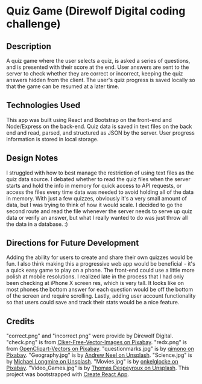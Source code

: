 # Quiz Game (Direwolf Digital coding challenge)

## Description

A quiz game where the user selects a quiz, is asked a series of questions, and is presented with their score at the end. User answers are sent to the server to check whether they are correct or incorrect, keeping the quiz answers hidden from the client. The user's quiz progress is saved locally so that the game can be resumed at a later time.

## Technologies Used

This app was built using React and Bootstrap on the front-end and Node/Express on the back-end. Quiz data is saved in text files on the back end and read, parsed, and structured as JSON by the server. User progress information is stored in local storage.

## Design Notes

I struggled with how to best manage the restriction of using text files as the quiz data source. I debated whether to read the quiz files when the server starts and hold the info in memory for quick access to API requests, or access the files every time data was needed to avoid holding all of the data in memory. With just a few quizzes, obviously it's a very small amount of data, but I was trying to think of how it would scale. I decided to go the second route and read the file whenever the server needs to serve up quiz data or verify an answer, but what I really wanted to do was just throw all the data in a database. :)

## Directions for Future Development

Adding the ability for users to create and share their own quizzes would be fun. I also think making this a progressive web app would be beneficial - it's a quick easy game to play on a phone. The front-end could use a little more polish at mobile resolutions. I realized late in the process that I had only been checking at iPhone X screen res, which is very tall. It looks like on most phones the bottom answer for each question would be off the bottom of the screen and require scrolling. Lastly, adding user account functionality so that users could save and track their stats would be a nice feature.

## Credits

"correct.png" and "incorrect.png" were provide by Direwolf Digital.
"check.png" is from [Clker-Free-Vector-Images on Pixabay](https://pixabay.com/users/clker-free-vector-images-3736/).
"redx.png" is from [OpenClipart-Vectors on Pixabay](https://pixabay.com/users/openclipart-vectors-30363/).
"questionmarks.jpg" is by [qimono on Pixabay](https://pixabay.com/users/qimono-1962238/).
"Geography.jpg" is by [Andrew Neel on Unsplash](https://unsplash.com/@andrewtneel).
"Science.jpg" is by [Michael Longmire on Unsplash](https://unsplash.com/@f7photo).
"Movies.jpg" is by [onkelglocke on Pixabay](https://pixabay.com/users/onkelglocke-12931647/).
"Video_Games.jpg" is by [Thomas Despeyroux on Unsplash](https://unsplash.com/@thomasdes).
This project was bootstrapped with [Create React App](https://github.com/facebook/create-react-app).
